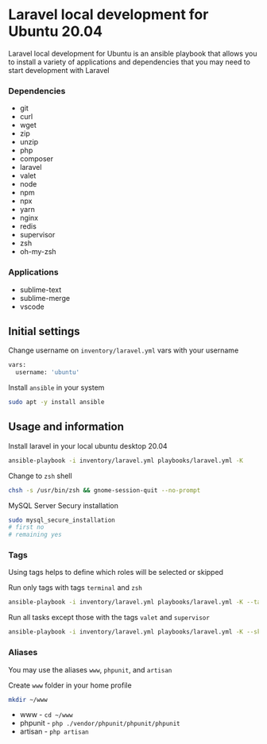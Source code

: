 # Laravel local development for Ubuntu 20.04

Laravel local development for Ubuntu is an ansible playbook that allows you to install a variety of applications and dependencies that you may need to start development with Laravel

### Dependencies

* git
* curl
* wget
* zip
* unzip
* php
* composer
* laravel
* valet
* node
* npm
* npx
* yarn
* nginx
* redis
* supervisor
* zsh
* oh-my-zsh

### Applications

* sublime-text
* sublime-merge
* vscode

## Initial settings

Change username on `inventory/laravel.yml` vars with your username
```bash
vars:
  username: 'ubuntu'
```

Install `ansible` in your system
```bash
sudo apt -y install ansible
```

## Usage and information

Install laravel in your local ubuntu desktop 20.04
```bash
ansible-playbook -i inventory/laravel.yml playbooks/laravel.yml -K
```

Change to `zsh` shell
```bash
chsh -s /usr/bin/zsh && gnome-session-quit --no-prompt
```

MySQL Server Secury installation
```bash
sudo mysql_secure_installation
# first no
# remaining yes
```

### Tags

Using tags helps to define which roles will be selected or skipped

Run only tags with tags `terminal` and `zsh`
```bash
ansible-playbook -i inventory/laravel.yml playbooks/laravel.yml -K --tags "terminal,zsh"
```

Run all tasks except those with the tags `valet` and `supervisor`
```bash
ansible-playbook -i inventory/laravel.yml playbooks/laravel.yml -K --skip-tags "valet,supervisor"
```

### Aliases
You may use the aliases `www`, `phpunit`, and `artisan`

Create `www` folder in your home profile
```bash
mkdir ~/www
```

* www - `cd ~/www`
* phpunit - `php ./vendor/phpunit/phpunit/phpunit`
* artisan - `php artisan`
